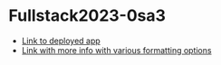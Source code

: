 # Fullstack2023-0sa3

* [Link to deployed app](https://fullstackosa3.onrender.com/ "more info")
* [Link with more info with various formatting options](https://docs.github.com/en/github/writing-on-github "more info")
